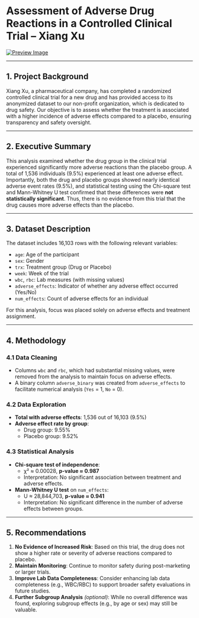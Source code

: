 # Assessment of Adverse Drug Reactions in a Controlled Clinical Trial – Xiang Xu

[![Preview Image](https://github.com/TiffanyNwanne/Assessment-of-Adverse-Drug-Reactions-in-a-Controlled-Clinical-Trial-Xiang-Xu/blob/main/Dashboard.png)](https://github.com/TiffanyNwanne/Assessment-of-Adverse-Drug-Reactions-in-a-Controlled-Clinical-Trial-Xiang-Xu/blob/main/Dashboard.png)

---

## **1. Project Background**

Xiang Xu, a pharmaceutical company, has completed a randomized controlled clinical trial for a new drug and has provided access to its anonymized dataset to our non-profit organization, which is dedicated to drug safety. Our objective is to assess whether the treatment is associated with a higher incidence of adverse effects compared to a placebo, ensuring transparency and safety oversight.

---

## **2. Executive Summary**

This analysis examined whether the drug group in the clinical trial experienced significantly more adverse reactions than the placebo group. A total of 1,536 individuals (9.5%) experienced at least one adverse effect. Importantly, both the drug and placebo groups showed nearly identical adverse event rates (9.5%), and statistical testing using the Chi-square test and Mann-Whitney U test confirmed that these differences were **not statistically significant**. Thus, there is no evidence from this trial that the drug causes more adverse effects than the placebo.

---

## **3. Dataset Description**

The dataset includes 16,103 rows with the following relevant variables:

- `age`: Age of the participant
- `sex`: Gender
- `trx`: Treatment group (Drug or Placebo)
- `week`: Week of the trial
- `wbc`, `rbc`: Lab measures (with missing values)
- `adverse_effects`: Indicator of whether any adverse effect occurred (Yes/No)
- `num_effects`: Count of adverse effects for an individual

For this analysis, focus was placed solely on adverse effects and treatment assignment.

---

## **4. Methodology**

### **4.1 Data Cleaning**

- Columns `wbc` and `rbc`, which had substantial missing values, were removed from the analysis to maintain focus on adverse effects.
- A binary column `adverse_binary` was created from `adverse_effects` to facilitate numerical analysis (`Yes` = 1, `No` = 0).

### **4.2 Data Exploration**

- **Total with adverse effects**: 1,536 out of 16,103 (9.5%)
- **Adverse effect rate by group**:
    - Drug group: 9.55%
    - Placebo group: 9.52%

### **4.3 Statistical Analysis**

- **Chi-square test of independence**:
    - χ² ≈ 0.00028, **p-value ≈ 0.987**
    - Interpretation: No significant association between treatment and adverse effects.
- **Mann-Whitney U test** on `num_effects`:
    - U ≈ 28,844,703, **p-value ≈ 0.941**
    - Interpretation: No significant difference in the number of adverse effects between groups.

---

## **5. Recommendations**

1. **No Evidence of Increased Risk**: Based on this trial, the drug does not show a higher rate or severity of adverse reactions compared to placebo.
2. **Maintain Monitoring**: Continue to monitor safety during post-marketing or larger trials.
3. **Improve Lab Data Completeness**: Consider enhancing lab data completeness (e.g., WBC/RBC) to support broader safety evaluations in future studies.
4. **Further Subgroup Analysis** *(optional)*: While no overall difference was found, exploring subgroup effects (e.g., by age or sex) may still be valuable.
